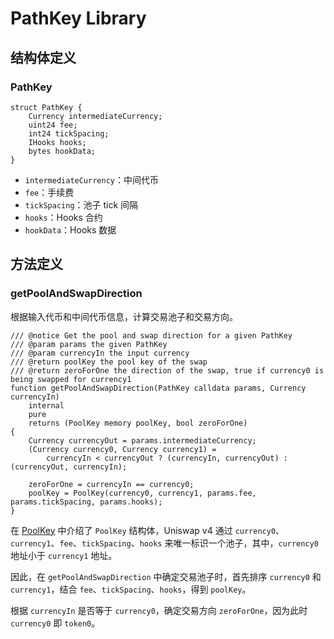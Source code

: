 # PathKey Library

## 结构体定义

### PathKey

```solidity
struct PathKey {
    Currency intermediateCurrency;
    uint24 fee;
    int24 tickSpacing;
    IHooks hooks;
    bytes hookData;
}
```

- `intermediateCurrency`：中间代币
- `fee`：手续费
- `tickSpacing`：池子 tick 间隔
- `hooks`：Hooks 合约
- `hookData`：Hooks 数据

## 方法定义

### getPoolAndSwapDirection

根据输入代币和中间代币信息，计算交易池子和交易方向。

```solidity
/// @notice Get the pool and swap direction for a given PathKey
/// @param params the given PathKey
/// @param currencyIn the input currency
/// @return poolKey the pool key of the swap
/// @return zeroForOne the direction of the swap, true if currency0 is being swapped for currency1
function getPoolAndSwapDirection(PathKey calldata params, Currency currencyIn)
    internal
    pure
    returns (PoolKey memory poolKey, bool zeroForOne)
{
    Currency currencyOut = params.intermediateCurrency;
    (Currency currency0, Currency currency1) =
        currencyIn < currencyOut ? (currencyIn, currencyOut) : (currencyOut, currencyIn);

    zeroForOne = currencyIn == currency0;
    poolKey = PoolKey(currency0, currency1, params.fee, params.tickSpacing, params.hooks);
}
```

在 [PoolKey](../../v4-core/zh/PoolIdLibrary.md#poolkey) 中介绍了 `PoolKey` 结构体，Uniswap v4 通过 `currency0`、`currency1`、`fee`、`tickSpacing`、`hooks` 来唯一标识一个池子，其中，`currency0` 地址小于 `currency1` 地址。

因此，在 `getPoolAndSwapDirection` 中确定交易池子时，首先排序 `currency0` 和 `currency1`，结合 `fee`、`tickSpacing`、`hooks`，得到 `poolKey`。

根据 `currencyIn` 是否等于 `currency0`，确定交易方向 `zeroForOne`，因为此时 `currency0` 即 `token0`。
